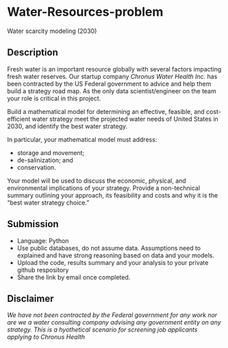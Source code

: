 # Water-Resources-problem
Water scarcity modeling (2030)

## Description
Fresh water is an important resource globally with several factors impacting fresh water reserves. Our startup company *Chronus Water Health Inc.* has been contracted by the US Federal government to advice and help them build a strategy road map. As the only data scientist/engineer on the team your role is critical in this project. 

Build a mathematical model for determining an effective, feasible, and cost-efficient water strategy meet the projected water needs of United States in 2030, and identify the best water strategy. 

In particular, your mathematical model must address:
* storage and movement; 
* de-salinization; and 
* conservation. 

Your model will be used to discuss the economic, physical, and environmental implications of your strategy. Provide a non-technical summary outlining your approach, its feasibility and costs and why it is the “best water strategy choice.”


## Submission
* Language: Python
* Use public databases, do not assume data. Assumptions need to explained and have strong reasoning based on data and your models.
* Upload the code, results summary and your analysis to your private github respository 
* Share the link by email once completed.

## Disclaimer 
*We have not been contracted by the Federal government for any work nor are we a water consulting company advising any government entity on any strategy. This is a hyothetical scenario for screening job applicants applying to Chronus Health*



